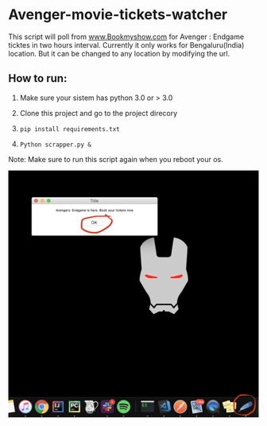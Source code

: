 # Avenger-movie-tickets-watcher

This script will poll from www.Bookmyshow.com for Avenger : Endgame ticktes in two hours interval.
Currently it only works for Bengaluru(India) location. But it can be changed to any location by modifying the url.

## How to run:
1. Make sure your sistem has python 3.0 or > 3.0
2. Clone this project and go to the project direcory
3.   ``
pip install requirements.txt 
``

4.   ``
Python scrapper.py &
``

Note: Make sure to run this script again when you reboot your os.

![image info](/image_asset/Screenshot%202019-04-10%20at%205.08.30%20AM.png)